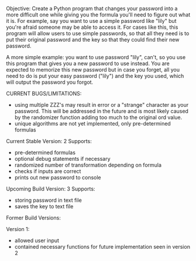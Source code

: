 Objective: Create a Python program that changes your password into a more difficult one while giving you the formula you'll need to figure out what it is. For example, say you want to use a simple password like "lily" but you're afraid someone may be able to access it. For cases like this, this program will allow users to use simple passwords, so that all they need is to put their original password and the key so that they could find their new password. 

A more simple example: you want to use password "lily", can't, so you use this program that gives you a new password to use instead. You are expected to memorize this new password but in case you forget, all you need to do is put your easy password ("lily") and the key you used, which will output the password you forgot. 

CURRENT BUGS/LIMITATIONS: 
- using multiple ZZZ's may result in error or a "strange" character as your password. This will be addressed in the future and is most likely caused by the randomizer function adding too much to the original ord value.
- unique algorithms are not yet implemented, only pre-determined formulas


Current Stable Version: 2
Supports: 
- pre-determined formulas
- optional debug statements if necessary
- randomized number of transformation depending on formula
- checks if inputs are correct
- prints out new password to console

Upcoming Build Version: 3
Supports: 
- storing password in text file
- saves the key to text file

Former Build Versions:

Version 1: 
- allowed user input 
- contained necessary functions for future implementation seen in version 2
